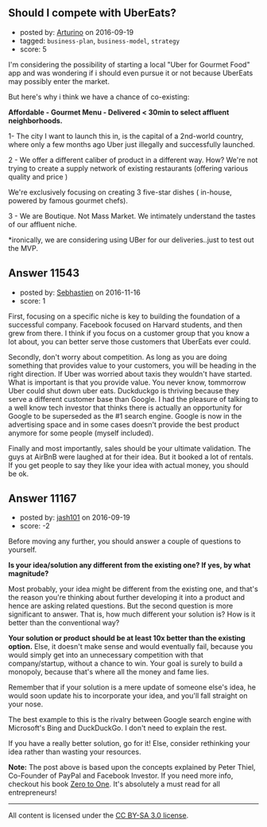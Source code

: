 ## Should I compete with UberEats?

- posted by: [Arturino](https://stackexchange.com/users/231983/arturino) on 2016-09-19
- tagged: `business-plan`, `business-model`, `strategy`
- score: 5

I'm considering the possibility of starting a local "Uber for Gourmet Food" app and was wondering if i should even pursue it or not because UberEats may possibly enter the market.

But here's why i think we have a chance of co-existing:

**Affordable - Gourmet Menu - Delivered < 30min to select affluent neighborhoods.** 

1- The city I want to launch this in, is the capital of a 2nd-world country, where only a few months ago Uber just illegally and successfully launched.

2 - We offer a different caliber of product in a different way. 
How? We're not trying to create a supply network of existing restaurants (offering various quality and price ) 

We're exclusively focusing on creating 3 five-star dishes ( in-house, powered by famous gourmet chefs). 


3 - We are Boutique. Not Mass Market. We intimately understand the tastes of our affluent niche. 

*ironically, we are considering using UBer for our deliveries..just to test out the MVP.




## Answer 11543

- posted by: [Sebhastien](https://stackexchange.com/users/6116817/sebhastien) on 2016-11-16
- score: 1

First, focusing on a specific niche is key to building the foundation of a successful company. Facebook focused on Harvard students, and then grew from there. I think if you focus on a customer group that you know a lot about, you can better serve those customers that UberEats ever could.

Secondly, don't worry about competition. As long as you are doing something that provides value to your customers, you will be heading in the right direction. If Uber was worried about taxis they wouldn't have started. What is important is that you provide value. You never know, tommorrow Uber could shut down uber eats. Duckduckgo is thriving because they serve a different customer base than Google. I had the pleasure of talking to a well know tech investor that thinks there is actually an opportunity for Google to be superseded as the #1 search engine. Google is now in the advertising space and in some cases doesn't provide the best product anymore for some people (myself included).

Finally and most importantly, sales should be your ultimate validation. The guys at AirBnB were laughed at for their idea. But it booked a lot of rentals. If you get people to say they like your idea with actual money, you should be ok.



## Answer 11167

- posted by: [jash101](https://stackexchange.com/users/8634352/jash101) on 2016-09-19
- score: -2

<p>Before moving any further, you should answer a couple of questions to yourself.</p>

<p><strong>Is your idea/solution any different from the existing one?
If yes, by what magnitude?</strong></p>

<p>Most probably, your idea might be different from the existing one, and that's the reason you're thinking about further developing it into a product and hence are asking related questions.
But the second question is more significant to answer. That is, how much different your solution is? How is it better than the conventional way?</p>

<p><strong>Your solution or product should be at least 10x better than the existing option.</strong> Else, it doesn't make sense and would eventually fail, because you would simply get into an unnecessary competition with that company/startup, without a chance to win. 
Your goal is surely to build a monopoly, because that's where all the money and fame lies. </p>

<p>Remember that if your solution is a mere update of someone else's idea, he would soon update his to incorporate your idea, and you'll fall straight on your nose.</p>

<p>The best example to this is the rivalry between Google search engine with Microsoft's Bing and DuckDuckGo. I don't need to explain the rest.</p>

<p>If you have a really better solution, go for it! Else, consider rethinking your idea rather than wasting your resources.</p>

<p><strong>Note:</strong> The post above is based upon the concepts explained by Peter Thiel, Co-Founder of PayPal and Facebook Investor. If you need more info, checkout his book <a href="http://amzn.to/2cBQLqj" rel="nofollow">Zero to One</a>. It's absolutely a must read for all entrepreneurs!</p>




---

All content is licensed under the [CC BY-SA 3.0 license](https://creativecommons.org/licenses/by-sa/3.0/).
